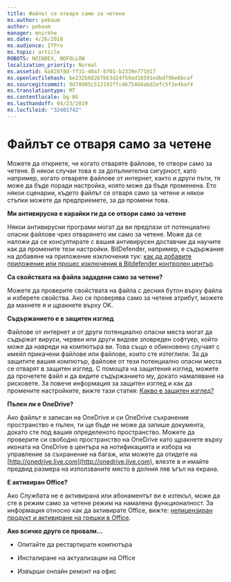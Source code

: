 ```yaml
---
title: Файлът се отваря само за четене
ms.author: pebaum
author: pebaum
manager: mnirkhe
ms.date: 4/26/2018
ms.audience: ITPro
ms.topic: article
ROBOTS: NOINDEX, NOFOLLOW
localization_priority: Normal
ms.assetid: 6a828f8d-ff31-40a7-b701-b2339e771817
ms.openlocfilehash: be232b682b7bb3d24f59ad10501edbd796e6bcaf
ms.sourcegitcommit: 9d78905c512192ffc4675468abd2efc5f2e4baf4
ms.translationtype: MT
ms.contentlocale: bg-BG
ms.lasthandoff: 04/23/2019
ms.locfileid: "32401742"
---
```

# <a name="file-open-read-only"></a>Файлът се отваря само за четене

Можете да откриете, че когато отваряте файлове, те отвори само за четене. В някои случаи това е за допълнителна сигурност, като например, когато отваряте файлове от интернет, както и други пъти, тя може да бъде поради настройка, която може да бъде променена. Ето някои сценарии, където файлът се отваря само за четене и някои стъпки можете да предприемете, за да промени това.
  
 **Ми антивирусна е карайки ги да се отвори само за четене**
  
Някои антивирусни програми могат да ви предпази от потенциално опасни файлове чрез отварянето им само за четене. Може да се наложи да се консултирате с вашия антивирусен доставчик да научите как да промените тези настройки. BitDefender, например, е съдържание на добавяне на приложение изключения тук: [как да добавите приложение или процес изключения в Bitdefender контролен център](https://www.bitdefender.com/support/how-to-add-application-or-process-exclusions-in-bitdefender-control-center-1119.mdl).
  
 **Са свойствата на файла зададени само за четене?**
  
Можете да проверите свойствата на файла с десния бутон върху файла и изберете свойства. Ако се проверява само за четене атрибут, можете да махнете я и щракнете върху OK.
  
 **Съдържанието е в защитен изглед**
  
Файлове от интернет и от други потенциално опасни места могат да съдържат вируси, червеи или други видове зловреден софтуер, който може да навреди на компютъра ви. Това също е обикновено случаят с имейл прикачени файлове или файлове, които сте изтеглили. За да защитите вашия компютър, файлове от тези потенциално опасни места се отварят в защитен изглед. С помощта на защитения изглед, можете да прочетете файл и да видите съдържанието му, докато намаляване на рисковете. За повече информация за защитен изглед и как да промените настройките, вижте тази статия: [Какво е защитен изглед?](https://support.office.com/article/d6f09ac7-e6b9-4495-8e43-2bbcdbcb6653)
  
 **Пълен ли е OneDrive?**
  
Ако файлът е записан на OneDrive и си OneDrive съхранение пространство е пълен, ти ще бъде не може да запише документа, докато сте под вашия определеното пространство. Можете да проверите си свободно пространство на OneDrive като щракнете върху иконата на OneDrive в центъра на нотификацията и избора на управление за съхранение на багаж, или можете да отидете на [http://onedrive.live.com](http://onedrive.live.com), влезте в и имайте предвид размера на използваните място в долния ляв ъгъл на екрана.
  
 **Е активиран Office?**
  
Ако Службата не е активирана или абонаментът ви е изтекъл, може да сте в режим само за четене режим на намалена функционалност. За информация относно как да активирате Office, вижте: [нелицензиран продукт и активиране на грешки в Office](https://support.office.com/article/unlicensed-product-and-activation-errors-in-office-0d23d3c0-c19c-4b2f-9845-5344fedc4380).
  
 **Ако всичко друго се провали...**
  
- Опитайте да рестартирате компютъра
    
- Инсталиране на актуализации на Office
    
- Извърши онлайн ремонт на офис
    

